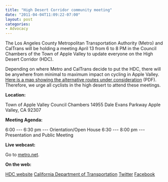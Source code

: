 ```yaml
---
title: "High Desert Corridor community meeting"
date: "2011-04-04T11:09:22-07:00"
layout: post
categories:
- Advocacy
---
```


The Los Angeles County Metropolitan Transportation Authority (Metro) and CalTrans will be holding a meeting April 13 from 6 to 8 PM in the Council Chambers of the Town of Apple Valley to update everyone on the High Desert Corridor (HDC).

Depending on where Metro and CalTrans decide to put the HDC, there will be anywhere from minimal to maximum impact on cycling in Apple Valley. [Here is a map showing the alternative routes under consideration](https://www.metro.net/projects_studies/images_Map.pdf) (PDF). Therefore, we urge all cyclists in the high desert to attend these meetings.

**Location:**

Town of Apple Valley Council Chambers
14955 Dale Evans Parkway
Apple Valley, CA 92307

**Meeting Agenda:**

6:00 --- 6:30 pm --- Orientation/Open House
6:30 --- 8:00 pm --- Presentation and Public Meeting

**Live webcast:**

Go to [metro.net](https://www.metro.net/projects/high-desert-corridor/).

**On the web:**

[HDC website](https://www.metro.net/projects/high-desert-corridor/)
[California Department of Transportation](https://www.dot.ca.gov/dist07/travel/projects/high-desert-corridor/)
[Twitter](https://twitter.com/#!/MetroHDC)
[Facebook](https://www.facebook.com/metrohdc)